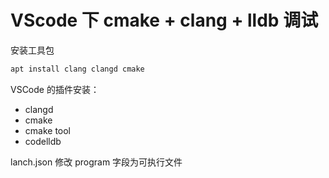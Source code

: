 # VScode 下 cmake + clang + lldb 调试

安装工具包

```bash
apt install clang clangd cmake
```

VSCode 的插件安装：

* clangd
* cmake
* cmake tool
* codelldb

lanch.json 修改 program 字段为可执行文件
